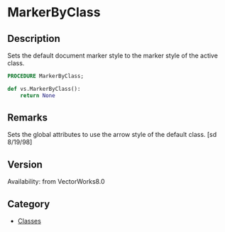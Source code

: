 # MarkerByClass

## Description
Sets the default document marker style to the marker style of the active class.

```pascal
PROCEDURE MarkerByClass;
```

```python
def vs.MarkerByClass():
    return None
```

## Remarks
Sets the global attributes to use the arrow style of the default class.
[sd 8/19/98]

## Version
Availability: from VectorWorks8.0

## Category
* [Classes](../Categories/Classes.md)
